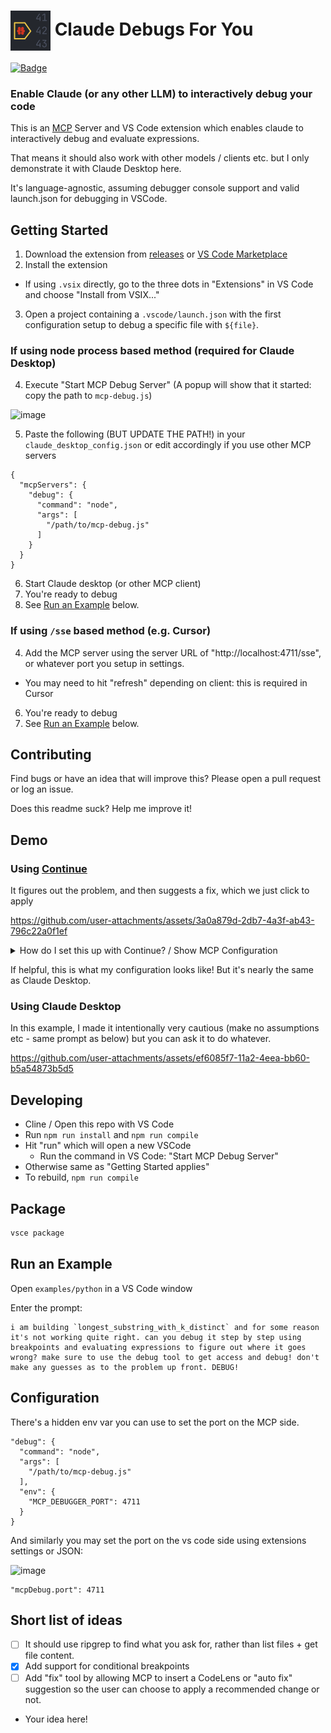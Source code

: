 # <img src="./images/claude-debugs-for-you.png" width="64" height="64" alt="description" align="center"> Claude Debugs For You


[![Badge](https://img.shields.io/badge/Visual%20Studio%20Marketplace-0.0.4-blue.svg)](https://marketplace.visualstudio.com/items?itemName=JasonMcGhee.claude-debugs-for-you)

### Enable Claude (or any other LLM) to interactively debug your code

This is an [MCP](https://docs.anthropic.com/en/docs/build-with-claude/mcp) Server and VS Code extension which enables claude to interactively debug and evaluate expressions.

That means it should also work with other models / clients etc. but I only demonstrate it with Claude Desktop here.

It's language-agnostic, assuming debugger console support and valid launch.json for debugging in VSCode.

## Getting Started

1. Download the extension from [releases](https://github.com/jasonjmcghee/claude-debugs-for-you/releases/) or [VS Code Marketplace](https://marketplace.visualstudio.com/items?itemName=JasonMcGhee.claude-debugs-for-you)
2. Install the extension
  - If using `.vsix` directly, go to the three dots in "Extensions" in VS Code and choose "Install from VSIX..."
3. Open a project containing a `.vscode/launch.json` with the first configuration setup to debug a specific file with `${file}`.

### If using node process based method (required for Claude Desktop)
4. Execute "Start MCP Debug Server" (A popup will show that it started: copy the path to `mcp-debug.js`)

<img width="384" alt="image" src="https://github.com/user-attachments/assets/5de31d62-32e5-4eac-83f1-cd6bacc2ab7d" />

5. Paste the following (BUT UPDATE THE PATH!) in your `claude_desktop_config.json` or edit accordingly if you use other MCP servers

```
{
  "mcpServers": {
    "debug": {
      "command": "node",
      "args": [
        "/path/to/mcp-debug.js"
      ]
    }
  }
}
```

6. Start Claude desktop (or other MCP client)
7. You're ready to debug
8. See [Run  an Example](#run-an-example) below.

### If using `/sse` based method (e.g. Cursor)
4. Add the MCP server using the server URL of "http://localhost:4711/sse", or whatever port you setup in settings.
  - You may need to hit "refresh" depending on client: this is required in Cursor
6. You're ready to debug
7. See [Run  an Example](#run-an-example) below.

## Contributing

Find bugs or have an idea that will improve this? Please open a pull request or log an issue.

Does this readme suck? Help me improve it!

## Demo

### Using [Continue](https://github.com/continuedev/continue)

It figures out the problem, and then suggests a fix, which we just click to apply

https://github.com/user-attachments/assets/3a0a879d-2db7-4a3f-ab43-796c22a0f1ef

<details>
  <summary>How do I set this up with Continue? / Show MCP Configuration</summary>

  [Read the docs!](https://docs.continue.dev/customize/tools)

  Configuration:
  
  ```json
  {
    ...
    "experimental": {
      "modelContextProtocolServers": [
        {
          "transport": {
            "type": "stdio",
            "command": "node",
            "args": [
              "/Users/jason/Library/Application Support/Code/User/globalStorage/jasonmcghee.claude-debugs-for-you/mcp-debug.js"
            ]
          }
        }
      ]
    }
  }
  ```

  When you open VS Code, (like other instructions) make sure to run `Start MCP Debug Server` to start it up, then restart continue plugin (go to plugins and disable/enable).

  (This is annoying and should be fixed... but MCP fails to parse properly if the server can't be reached)

  You'll also need to choose a model capable of using tools.

  When the list of tools pops up, make sure to click "debug" in the list of your tools, and set it to be "Automatic".

</details>

If helpful, this is what my configuration looks like! But it's nearly the same as Claude Desktop.


### Using Claude Desktop

In this example, I made it intentionally very cautious (make no assumptions etc - same prompt as below) but you can ask it to do whatever.

https://github.com/user-attachments/assets/ef6085f7-11a2-4eea-bb60-b5a54873b5d5

## Developing

- Cline / Open this repo with VS Code
- Run `npm run install` and `npm run compile`
- Hit "run" which will open a new VSCode
    - Run the command in VS Code: "Start MCP Debug Server"
- Otherwise same as "Getting Started applies"
- To rebuild, `npm run compile`

## Package

```bash
vsce package
```


## Run an Example

Open `examples/python` in a VS Code window

Enter the prompt:

```
i am building `longest_substring_with_k_distinct` and for some reason it's not working quite right. can you debug it step by step using breakpoints and evaluating expressions to figure out where it goes wrong? make sure to use the debug tool to get access and debug! don't make any guesses as to the problem up front. DEBUG!
```

## Configuration

There's a hidden env var you can use to set the port on the MCP side.

```
"debug": {
  "command": "node",
  "args": [
    "/path/to/mcp-debug.js"
  ],
  "env": {
    "MCP_DEBUGGER_PORT": 4711
  }
}
```

And similarly you may set the port on the vs code side using extensions settings or JSON:

<img width="243" alt="image" src="https://github.com/user-attachments/assets/51037811-b4f1-4c65-9344-f4d14d059be7" />

```
"mcpDebug.port": 4711
```

## Short list of ideas

- [ ] It should use ripgrep to find what you ask for, rather than list files + get file content.
- [x] Add support for conditional breakpoints
- [ ] Add "fix" tool by allowing MCP to insert a CodeLens or "auto fix" suggestion so the user can choose to apply a recommended change or not.
- Your idea here!

